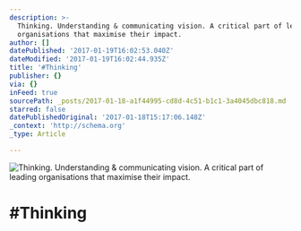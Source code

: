 ```yaml
---
description: >-
  Thinking. Understanding & communicating vision. A critical part of leading
  organisations that maximise their impact.
author: []
datePublished: '2017-01-19T16:02:53.040Z'
dateModified: '2017-01-19T16:02:44.935Z'
title: '#Thinking'
publisher: {}
via: {}
inFeed: true
sourcePath: _posts/2017-01-18-a1f44995-cd8d-4c51-b1c1-3a4045dbc818.md
starred: false
datePublishedOriginal: '2017-01-18T15:17:06.148Z'
_context: 'http://schema.org'
_type: Article

---
```

![Thinking. Understanding & communicating vision. A critical part of leading organisations that maximise their impact.](https://the-grid-user-content.s3-us-west-2.amazonaws.com/089dcaa0-38ca-4a1b-bd2c-7c5bf0e9ce7c.jpg)

# \#Thinking